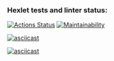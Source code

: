 ### Hexlet tests and linter status:
[![Actions Status](https://github.com/KsenosNick/java-project-61/actions/workflows/hexlet-check.yml/badge.svg)](https://github.com/KsenosNick/java-project-61/actions)
[![Maintainability](https://api.codeclimate.com/v1/badges/cf72251687d7d7ebf0be/maintainability)](https://codeclimate.com/github/KsenosNick/java-project-61/maintainability)

[![asciicast](https://asciinema.org/a/6KGoeEsoZPkwHclVLINBs31U3.svg)](https://asciinema.org/a/6KGoeEsoZPkwHclVLINBs31U3)

[![asciicast](https://asciinema.org/a/ySzVs9GqeDDPkbsnMnUI6sIFz.svg)](https://asciinema.org/a/ySzVs9GqeDDPkbsnMnUI6sIFz)

